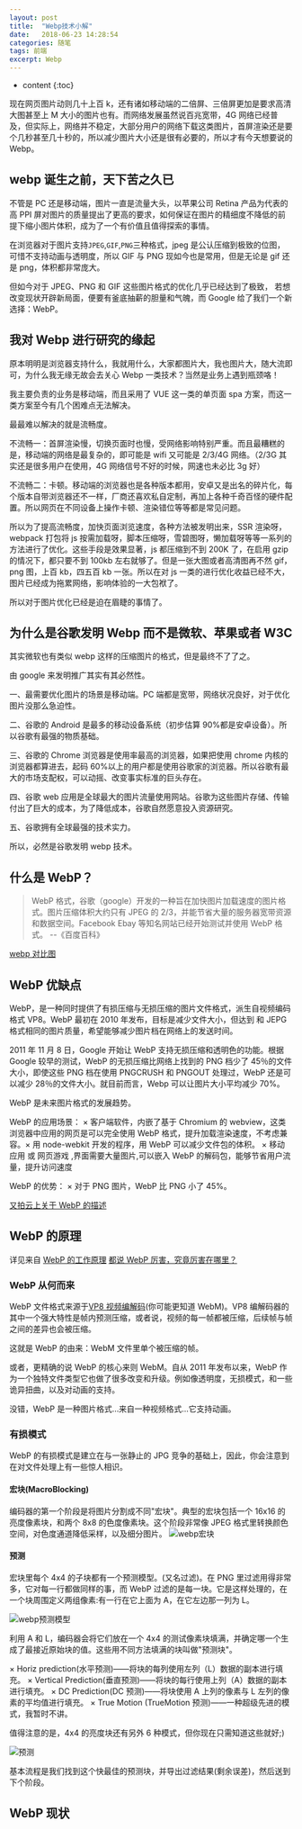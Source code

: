 ```yaml
---
layout: post
title:  "Webp技术小解"
date:   2018-06-23 14:28:54
categories: 随笔
tags: 前端
excerpt: Webp
---
```


* content
{:toc}

现在网页图片动则几十上百 k，还有诸如移动端的二倍屏、三倍屏更加是要求高清大图甚至上 M 大小的图片也有。而网络发展虽然说百兆宽带，4G 网络已经普及，但实际上，网络并不稳定，大部分用户的网络下载这类图片，首屏渲染还是要个几秒甚至几十秒的，所以减少图片大小还是很有必要的，所以才有今天想要说的 Webp。

## webp 诞生之前，天下苦之久已

不管是 PC 还是移动端，图片一直是流量大头，以苹果公司 Retina 产品为代表的高 PPI 屏对图片的质量提出了更高的要求，如何保证在图片的精细度不降低的前提下缩小图片体积，成为了一个有价值且值得探索的事情。

在浏览器对于图片支持`JPEG`,`GIF`,`PNG`三种格式，jpeg 是公认压缩到极致的位图，可惜不支持动画与透明度，所以 GIF 与 PNG 现如今也是常用，但是无论是 gif 还是 png，体积都非常庞大。

但如今对于 JPEG、PNG 和 GIF 这些图片格式的优化几乎已经达到了极致， 若想改变现状开辟新局面，便要有釜底抽薪的胆量和气魄，而 Google 给了我们一个新选择：WebP。

## 我对 Webp 进行研究的缘起

原本明明是浏览器支持什么，我就用什么，大家都图片大，我也图片大，随大流即可，为什么我无缘无故会去关心 Webp 一类技术？当然是业务上遇到瓶颈咯！

我主要负责的业务是移动端，而且采用了 VUE 这一类的单页面 spa 方案，而这一类方案至今有几个困难点无法解决。

最最难以解决的就是流畅度。

不流畅一：首屏渲染慢，切换页面时也慢，受网络影响特别严重。而且最糟糕的是，移动端的网络是最复杂的，即可能是 wifi 又可能是 2/3/4G 网络。（2/3G 其实还是很多用户在使用，4G 网络信号不好的时候，网速也未必比 3g 好）

不流畅二：卡顿。移动端的浏览器也是各种版本都用，安卓又是出名的碎片化，每个版本自带浏览器还不一样，厂商还喜欢私自定制，再加上各种千奇百怪的硬件配置。所以网页在不同设备上操作卡顿、渲染错位等等都是常见问题。

所以为了提高流畅度，加快页面浏览速度，各种方法被发明出来，SSR 渲染呀，webpack 打包将 js 按需加载呀，脚本压缩呀，雪碧图呀，懒加载呀等等一系列的方法进行了优化。这些手段是效果显著，js 都压缩到不到 200K 了，在启用 gzip 的情况下，都只要不到 100kb 左右就够了。但是一张大图或者高清图再不然 gif，png 图，上百 kb，四五百 kb 一张。所以在对 js 一类的进行优化收益已经不大，图片已经成为拖累网络，影响体验的一大包袱了。

所以对于图片优化已经是迫在眉睫的事情了。

## 为什么是谷歌发明 Webp 而不是微软、苹果或者 W3C

其实微软也有类似 webp 这样的压缩图片的格式，但是最终不了了之。

由 google 来发明推广其实有其必然性。

一、最需要优化图片的场景是移动端。PC 端都是宽带，网络状况良好，对于优化图片没那么急迫性。

二、谷歌的 Android 是最多的移动设备系统（初步估算 90%都是安卓设备）。所以谷歌有最强的物质基础。

三、谷歌的 Chrome 浏览器是使用率最高的浏览器，如果把使用 chrome 内核的浏览器都算进去，起码 60%以上的用户都是使用谷歌家的浏览器。所以谷歌有最大的市场支配权，可以动摇、改变事实标准的巨头存在。

四、谷歌 web 应用是全球最大的图片流量使用网站。谷歌为这些图片存储、传输付出了巨大的成本，为了降低成本，谷歌自然愿意投入资源研究。

五、谷歌拥有全球最强的技术实力。

所以，必然是谷歌发明 webp 技术。

## 什么是 WebP？

> WebP 格式，谷歌（google）开发的一种旨在加快图片加载速度的图片格式。图片压缩体积大约只有 JPEG 的 2/3，并能节省大量的服务器宽带资源和数据空间。Facebook Ebay 等知名网站已经开始测试并使用 WebP 格式。 --《百度百科》

[webp 对比图](https://www.upyun.com/webp)

## WebP 优缺点

WebP，是一种同时提供了有损压缩与无损压缩的图片文件格式，派生自视频编码格式 VP8。WebP 最初在 2010 年发布，目标是减少文件大小，但达到 和 JEPG 格式相同的图片质量，希望能够减少图片档在网络上的发送时间。

2011 年 11 月 8 日，Google 开始让 WebP 支持无损压缩和透明色的功能。根据 Google 较早的测试，WebP 的无损压缩比网络上找到的 PNG 档少了 45％的文件大小，即使这些 PNG 档在使用 PNGCRUSH 和 PNGOUT 处理过，WebP 还是可以减少 28％的文件大小。就目前而言，Webp 可以让图片大小平均减少 70%。

WebP 是未来图片格式的发展趋势。

WebP 的应用场景：
× 客户端软件，内嵌了基于 Chromium 的 webview，这类浏览器中应用的网页是可以完全使用 WebP 格式，提升加载渲染速度，不考虑兼容。× 用 node-webkit 开发的程序，用 WebP 可以减少文件包的体积。
× 移动应用 或 网页游戏 ,界面需要大量图片,可以嵌入 WebP 的解码包，能够节省用户流量，提升访问速度

WebP 的优势：
× 对于 PNG 图片，WebP 比 PNG 小了 45%。

[又拍云上关于 WebP 的描述](http://support.upyun.com/hc/kb/article/1024077/)

## WebP 的原理

详见来自 [WebP 的工作原理](https://www.jianshu.com/p/555859783f63)
[都说 WebP 厉害，究竟厉害在哪里？](https://tech.upyun.com/article/253/%E9%83%BD%E8%AF%B4%20WebP%20%E5%8E%89%E5%AE%B3%EF%BC%8C%E7%A9%B6%E7%AB%9F%E5%8E%89%E5%AE%B3%E5%9C%A8%E5%93%AA%E9%87%8C%EF%BC%9F%20.html)

### WebP 从何而来

WebP 文件格式来源于[VP8 视频编解码](http://static.googleusercontent.com/media/research.google.com/en/us/pubs/archive/37073.pdf)(你可能更知道 WebM)。VP8 编解码器的其中一个强大特性是帧内预测压缩，或者说，视频的每一帧都被压缩，后续帧与帧之间的差异也会被压缩。

这就是 WebP 的由来：WebM 文件里单个被压缩的帧。

或者，更精确的说 WebP 的核心来则 WebM。自从 2011 年发布以来，WebP 作为一个独特文件类型它也做了很多改变和升级。例如像透明度，无损模式，和一些诡异扭曲，以及对动画的支持。

没错，WebP 是一种图片格式...来自一种视频格式...它支持动画。

### 有损模式

WebP 的有损模式是建立在与一张静止的 JPG 竞争的基础上，因此，你会注意到在对文件处理上有一些惊人相识。

#### 宏块(MacroBlocking)

编码器的第一个阶段是将图片分割成不同"宏块"。典型的宏块包括一个 16x16 的亮度像素块，和两个 8x8 的色度像素块。这个阶段非常像 JPEG 格式里转换颜色空间，对色度通道降低采样，以及细分图片。
![webp宏块](/img/webp_1.png)

#### 预测

宏块里每个 4x4 的子块都有一个预测模型。(又名过滤)。在 PNG 里过滤用得非常多，它对每一行都做同样的事，而 WebP 过滤的是每一块。它是这样处理的，在一个块周围定义两组像素:有一行在它上面为 A，在它左边那一列为 L。

![webp预测模型](/img/webp_2.png)

利用 A 和 L，编码器会将它们放在一个 4x4 的测试像素块填满，并确定哪一个生成了最接近原始块的值。这些用不同方法填满的块叫做"预测块"。

× Horiz prediction(水平预测)——将块的每列使用左列（L）数据的副本进行填充。
× Vertical Prediction(垂直预测)——将块的每行使用上列（A）数据的副本进行填充。
× DC Prediction(DC 预测)——将块使用 A 上列的像素与 L 左列的像素的平均值进行填充。
× True Motion (TrueMotion 预测)——一种超级先进的模式，我暂时不讲。

值得注意的是，4x4 的亮度块还有另外 6 种模式，但你现在只需知道这些就好;)

![预测](/img/webp_3.png)

基本流程是我们找到这个快最佳的预测块，并导出过滤结果(剩余误差)，然后送到下个阶段。

## WebP 现状
